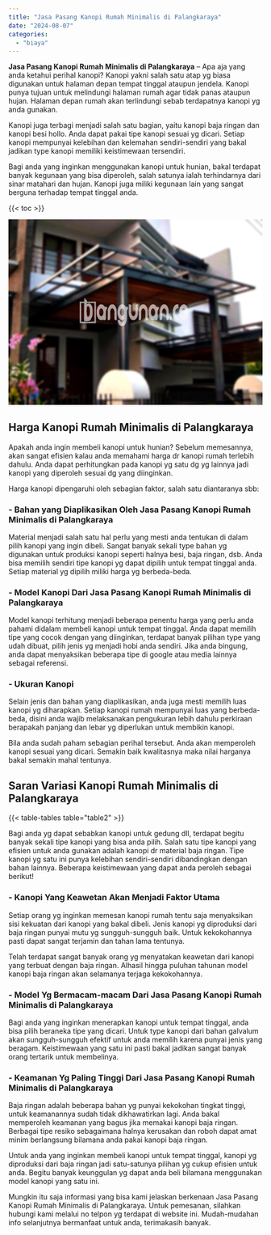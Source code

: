 ```yaml
---
title: "Jasa Pasang Kanopi Rumah Minimalis di Palangkaraya"
date: "2024-08-07"
categories: 
  - "biaya"
---
```


**Jasa Pasang Kanopi Rumah Minimalis di Palangkaraya** – Apa aja yang anda ketahui perihal kanopi? Kanopi yakni salah satu atap yg biasa digunakan untuk halaman depan tempat tinggal ataupun jendela. Kanopi punya tujuan untuk melindungi halaman rumah agar tidak panas ataupun hujan. Halaman depan rumah akan terlindungi sebab terdapatnya kanopi yg anda gunakan.

Kanopi juga terbagi menjadi salah satu bagian, yaitu kanopi baja ringan dan kanopi besi hollo. Anda dapat pakai tipe kanopi sesuai yg dicari. Setiap kanopi mempunyai kelebihan dan kelemahan sendiri-sendiri yang bakal jadikan type kanopi memiliki keistimewaan tersendiri.

Bagi anda yang inginkan menggunakan kanopi untuk hunian, bakal terdapat banyak kegunaan yang bisa diperoleh, salah satunya ialah terhindarnya dari sinar matahari dan hujan. Kanopi juga miliki kegunaan lain yang sangat berguna terhadap tempat tinggal anda.

{{< toc >}}

![Jasa Pasang Kanopi Rumah Minimalis di Palangkaraya](/images/harga-kanopi-minimalis-09.png)

## Harga Kanopi Rumah Minimalis di Palangkaraya

Apakah anda ingin membeli kanopi untuk hunian? Sebelum memesannya, akan sangat efisien kalau anda memahami harga dr kanopi rumah terlebih dahulu. Anda dapat perhitungkan pada kanopi yg satu dg yg lainnya jadi kanopi yang diperoleh sesuai dg yang diinginkan.

Harga kanopi dipengaruhi oleh sebagian faktor, salah satu diantaranya sbb:

### \- Bahan yang Diaplikasikan Oleh Jasa Pasang Kanopi Rumah Minimalis di Palangkaraya

Material menjadi salah satu hal perlu yang mesti anda tentukan di dalam pilih kanopi yang ingin dibeli. Sangat banyak sekali type bahan yg digunakan untuk produksi kanopi seperti halnya besi, baja ringan, dsb. Anda bisa memilih sendiri tipe kanopi yg dapat dipilih untuk tempat tinggal anda. Setiap material yg dipilih miliki harga yg berbeda-beda.

### \- Model Kanopi Dari Jasa Pasang Kanopi Rumah Minimalis di Palangkaraya

Model kanopi terhitung menjadi beberapa penentu harga yang perlu anda pahami didalam membeli kanopi untuk tempat tinggal. Anda dapat memilih tipe yang cocok dengan yang diinginkan, terdapat banyak pilihan type yang udah dibuat, pilih jenis yg menjadi hobi anda sendiri. Jika anda bingung, anda dapat menyaksikan beberapa tipe di google atau media lainnya sebagai referensi.

### \- Ukuran Kanopi

Selain jenis dan bahan yang diaplikasikan, anda juga mesti memilih luas kanopi yg diharapkan. Setiap kanopi rumah mempunyai luas yang berbeda-beda, disini anda wajib melaksanakan pengukuran lebih dahulu perkiraan berapakah panjang dan lebar yg diperlukan untuk membikin kanopi.

Bila anda sudah paham sebagian perihal tersebut. Anda akan memperoleh kanopi sesuai yang dicari. Semakin baik kwalitasnya maka nilai harganya bakal semakin mahal tentunya.

## Saran Variasi Kanopi Rumah Minimalis di Palangkaraya

{{< table-tables table="table2" >}}

Bagi anda yg dapat sebabkan kanopi untuk gedung dll, terdapat begitu banyak sekali tipe kanopi yang bisa anda pilih. Salah satu tipe kanopi yang efisien untuk anda gunakan adalah kanopi dr material baja ringan. Tipe kanopi yg satu ini punya kelebihan sendiri-sendiri dibandingkan dengan bahan lainnya. Beberapa keistimewaan yang dapat anda peroleh sebagai berikut!

### \- Kanopi Yang Keawetan Akan Menjadi Faktor Utama

Setiap orang yg inginkan memesan kanopi rumah tentu saja menyaksikan sisi kekuatan dari kanopi yang bakal dibeli. Jenis kanopi yg diproduksi dari baja ringan punyai mutu yg sungguh-sungguh baik. Untuk kekokohannya pasti dapat sangat terjamin dan tahan lama tentunya.

Telah terdapat sangat banyak orang yg menyatakan keawetan dari kanopi yang terbuat dengan baja ringan. Alhasil hingga puluhan tahunan model kanopi baja ringan akan selamanya terjaga kekokohannya.

### \- Model Yg Bermacam-macam Dari Jasa Pasang Kanopi Rumah Minimalis di Palangkaraya

Bagi anda yang inginkan menerapkan kanopi untuk tempat tinggal, anda bisa pilih beraneka tipe yang dicari. Untuk type kanopi dari bahan galvalum akan sungguh-sungguh efektif untuk anda memilih karena punyai jenis yang beragam. Keistimewaan yang satu ini pasti bakal jadikan sangat banyak orang tertarik untuk membelinya.

### \- Keamanan Yg Paling Tinggi Dari Jasa Pasang Kanopi Rumah Minimalis di Palangkaraya

Baja ringan adalah beberapa bahan yg punyai kekokohan tingkat tinggi, untuk keamanannya sudah tidak dikhawatirkan lagi. Anda bakal memperoleh keamanan yang bagus jika memakai kanopi baja ringan. Berbagai tipe resiko sebagaimana halnya kerusakan dan roboh dapat amat minim berlangsung bilamana anda pakai kanopi baja ringan.

Untuk anda yang inginkan membeli kanopi untuk tempat tinggal, kanopi yg diproduksi dari baja ringan jadi satu-satunya pilihan yg cukup efisien untuk anda. Begitu banyak keunggulan yg dapat anda beli bilamana menggunakan model kanopi yang satu ini.

Mungkin itu saja informasi yang bisa kami jelaskan berkenaan Jasa Pasang Kanopi Rumah Minimalis di Palangkaraya. Untuk pemesanan, silahkan hubungi kami melalui no telpon yg terdapat di website ini. Mudah-mudahan info selanjutnya bermanfaat untuk anda, terimakasih banyak.
